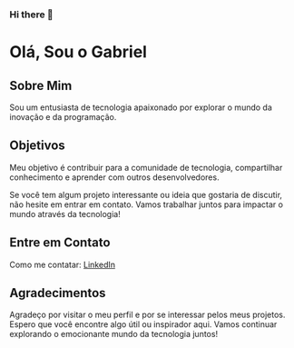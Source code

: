 ### Hi there 👋

# Olá, Sou o Gabriel

## Sobre Mim

Sou um entusiasta de tecnologia apaixonado por explorar o mundo da inovação e da programação.

## Objetivos

Meu objetivo é contribuir para a comunidade de tecnologia, compartilhar conhecimento e aprender com outros desenvolvedores. 

Se você tem algum projeto interessante ou ideia que gostaria de discutir, não hesite em entrar em contato. Vamos trabalhar juntos para impactar o mundo através da tecnologia!

## Entre em Contato

Como me contatar:  [LinkedIn]((https://www.linkedin.com/in/gabriel-rocha-3341b5193/))

## Agradecimentos

Agradeço por visitar o meu perfil e por se interessar pelos meus projetos. Espero que você encontre algo útil ou inspirador aqui. Vamos continuar explorando o emocionante mundo da tecnologia juntos!



<!--
**gabrielbrittorocha/gabrielbrittorocha** is a ✨ _special_ ✨ repository because its `README.md` (this file) appears on your GitHub profile.

Here are some ideas to get you started:

- 🔭 I’m currently working on ...
- 🌱 I’m currently learning ...
- 👯 I’m looking to collaborate on ...
- 🤔 I’m looking for help with ...
- 💬 Ask me about ...
- 📫 How to reach me: ...
- 😄 Pronouns: ...
- ⚡ Fun fact: ...
-->
